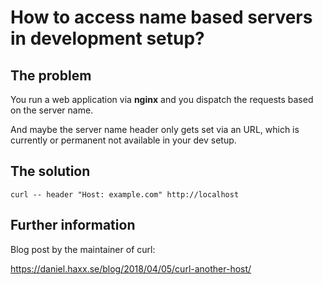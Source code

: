 # How to access name based servers in development setup?

## The problem

You run a web application via **nginx** and you dispatch the requests based on the server name.

And maybe the server name header only gets set via an URL, which is currently or permanent not available in your dev setup.

## The solution

```
curl -- header "Host: example.com" http://localhost
```

## Further information

Blog post by the maintainer of curl:

https://daniel.haxx.se/blog/2018/04/05/curl-another-host/
